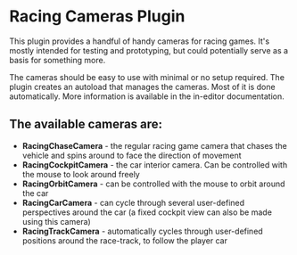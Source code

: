 # Racing Cameras Plugin

This plugin provides a handful of handy cameras for racing games. It's mostly intended for testing and prototyping, but could potentially serve as a basis for something more.

The cameras should be easy to use with minimal or no setup required. The plugin creates an autoload that manages the cameras. Most of it is done automatically. More information is available in the in-editor documentation.

## The available cameras are:
- **RacingChaseCamera** - the regular racing game camera that chases the vehicle and spins around to face the direction of movement
- **RacingCockpitCamera** - the car interior camera. Can be controlled with the mouse to look around freely
- **RacingOrbitCamera** - can be controlled with the mouse to orbit around the car
- **RacingCarCamera** - can cycle through several user-defined perspectives around the car (a fixed cockpit view can also be made using this camera)
- **RacingTrackCamera** - automatically cycles through user-defined positions around the race-track, to follow the player car
